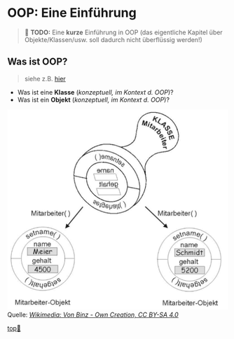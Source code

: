 # OOP: Eine Einführung

> :construction: **TODO:** Eine **kurze** Einführung in OOP (das eigentliche Kapitel über Objekte/Klassen/usw. soll dadurch nicht überflüssig werden!)

## Was ist OOP?

> siehe z.B. [hier](https://de.wikibooks.org/wiki/Java_Standard:_Objektorientierung_Sinn_und_Zweck)

-   Was ist eine **Klasse** (_konzeptuell, im Kontext d. OOP_)?
-   Was ist ein **Objekt** (_konzeptuell, im Kontext d. OOP_)?

![Mitarbeiter-Klasse](../assets/images/Employee-Class.png)  
Quelle: [_Wikimedia: Von Binz - Own Creation, CC BY-SA 4.0_](https://commons.wikimedia.org/w/index.php?curid=62707688)


<!-- Dieser Link sollte am Ende der Datei stehen! -->
<a class="top-link" href="#" title="Zum Anfang scrollen!">top:balloon:</a>